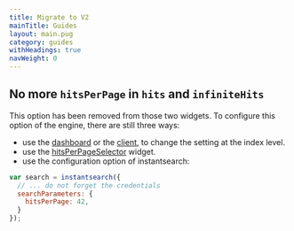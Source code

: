 ```yaml
---
title: Migrate to V2
mainTitle: Guides
layout: main.pug
category: guides
withHeadings: true
navWeight: 0
---
```


## No more `hitsPerPage` in `hits` and `infiniteHits`

This option has been removed from those two widgets. To configure
this option of the engine, there are still three ways:

 - use the [dashboard](https://www.algolia.com/explorer/display/) or
   the [client](https://www.algolia.com/doc/api-client/default/settings/#set-settings),
   to change the setting at the index level.
 - use the [hitsPerPageSelector](../widgets/hitsPerPageSelector.html) widget.
 - use the configuration option of instantsearch:

```javascript
var search = instantsearch({
  // ... do not forget the credentials
  searchParameters: {
    hitsPerPage: 42,
  }
});
```
